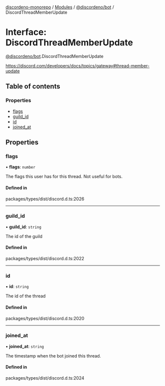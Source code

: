 [discordeno-monorepo](../README.md) / [Modules](../modules.md) / [@discordeno/bot](../modules/discordeno_bot.md) / DiscordThreadMemberUpdate

# Interface: DiscordThreadMemberUpdate

[@discordeno/bot](../modules/discordeno_bot.md).DiscordThreadMemberUpdate

https://discord.com/developers/docs/topics/gateway#thread-member-update

## Table of contents

### Properties

- [flags](discordeno_bot.DiscordThreadMemberUpdate.md#flags)
- [guild_id](discordeno_bot.DiscordThreadMemberUpdate.md#guild_id)
- [id](discordeno_bot.DiscordThreadMemberUpdate.md#id)
- [joined_at](discordeno_bot.DiscordThreadMemberUpdate.md#joined_at)

## Properties

### flags

• **flags**: `number`

The flags this user has for this thread. Not useful for bots.

#### Defined in

packages/types/dist/discord.d.ts:2026

---

### guild_id

• **guild_id**: `string`

The id of the guild

#### Defined in

packages/types/dist/discord.d.ts:2022

---

### id

• **id**: `string`

The id of the thread

#### Defined in

packages/types/dist/discord.d.ts:2020

---

### joined_at

• **joined_at**: `string`

The timestamp when the bot joined this thread.

#### Defined in

packages/types/dist/discord.d.ts:2024
